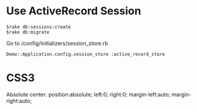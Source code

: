 Use ActiveRecord Session
==========================================

    $rake db:sessions:create
    $rake db:migrate

Go to <Rapp>/config/initializers/session_store.rb

`Demo::Application.config.session_store :active_record_store`

CSS3
===========================================

Absolute center:
    position:absolute;
        left:0;
        right:0;
        margin-left:auto;
        margin-right:auto;
        
